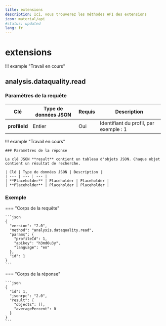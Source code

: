 ```yaml
---
title: extensions
description: Ici, vous trouverez les méthodes API des extensions
icon: material/api
#status: updated
lang: fr
---
```


# extensions

!!! example "Travail en cours"

## analysis.dataquality.read

### Paramètres de la requête

| Clé | Type de données JSON | Requis | Description |
| --- | --- | --- | --- |
| **profileId** | Entier | Oui | Identifiant du profil, par exemple : 1 |

!!! example "Travail en cours"

    ### Paramètres de la réponse

    La clé JSON **result** contient un tableau d'objets JSON. Chaque objet contient un résultat de recherche.

    | Clé | Type de données JSON | Description |
    | --- | --- | --- |
    | **Placeholder** | Placeholder | Placeholder |
    | **Placeholder** | Placeholder | Placeholder |

### Exemple

=== "Corps de la requête"

    ```json
    {
      "version": "2.0",
      "method": "analysis.dataquality.read",
      "params": {
        "profileId": 1,
        "apikey": "h3md6u3y",
        "language": "en"
      },
      "id": 1
    }
    ```

=== "Corps de la réponse"

    ```json
    {
      "id": 1,
      "jsonrpc": "2.0",
      "result": {
        "objects": [],
        "averagePercent": 0
      }
    }
    ```
